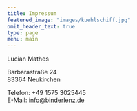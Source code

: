 ```yaml
---
title: Impressum
featured_image: "images/kuehlschiff.jpg"
omit_header_text: true
type: page
menu: main
---
```


Lucian Mathes

Barbarastraße 24 \
83364 Neukirchen

Telefon: +49 1575 3025445 \
E-Mail: info@binderlenz.de
